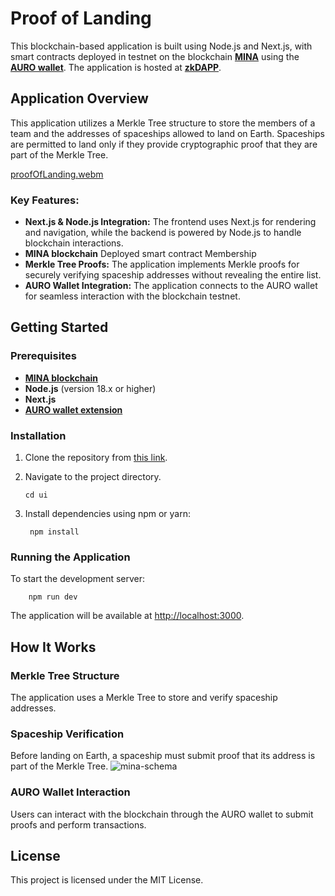 # Proof of Landing

This blockchain-based application is built using Node.js and Next.js, with smart contracts deployed in testnet on the blockchain **[MINA]((https://docs.minaprotocol.com/))**   using the **[AURO wallet](https://chromewebstore.google.com/detail/auro-wallet/cnmamaachppnkjgnildpdmkaakejnhae?hl=ru&itemlang=te)**. The application is hosted at **[zkDAPP](https://spreadzp.github.io/04-zkapp-browser-ui/)**.

## Application Overview

This application utilizes a Merkle Tree structure to store the members of a team and the addresses of spaceships allowed to land on Earth. Spaceships are permitted to land only if they provide cryptographic proof that they are part of the Merkle Tree.

[proofOfLanding.webm](https://github.com/user-attachments/assets/5dbfe363-6284-4c8f-b020-ebea60531508)

### Key Features:
- **Next.js & Node.js Integration:** The frontend uses Next.js for rendering and navigation, while the backend is powered by Node.js to handle blockchain interactions.
- **MINA blockchain** Deployed smart contract Membership
- **Merkle Tree Proofs:** The application implements Merkle proofs for securely verifying spaceship addresses without revealing the entire list.
- **AURO Wallet Integration:** The application connects to the AURO wallet for seamless interaction with the blockchain testnet.

## Getting Started

### Prerequisites
- **[MINA blockchain](https://docs.minaprotocol.com/)**
- **Node.js** (version 18.x or higher)
- **Next.js**
- **[AURO wallet extension](https://chromewebstore.google.com/detail/auro-wallet/cnmamaachppnkjgnildpdmkaakejnhae?hl=ru&itemlang=te)**

### Installation

1. Clone the repository from [this link](https://github.com/spreadzp/04-zkapp-browser-ui.git).

2. Navigate to the project directory.
    ```
    cd ui
    ```
3. Install dependencies using npm or yarn:
  
    ```
     npm install 
    ```

### Running the Application

To start the development server:
```
    npm run dev 
```    
 
The application will be available at [http://localhost:3000](http://localhost:3000).

## How It Works

### Merkle Tree Structure
The application uses a Merkle Tree to store and verify spaceship addresses.


### Spaceship Verification
Before landing on Earth, a spaceship must submit proof that its address is part of the Merkle Tree.
![mina-schema](https://github.com/user-attachments/assets/a3ad39f6-8597-4dc2-ac54-319121ea49e4)

### AURO Wallet Interaction
Users can interact with the blockchain through the AURO wallet to submit proofs and perform transactions.

## License

This project is licensed under the MIT License.